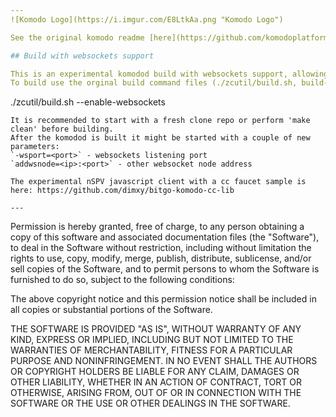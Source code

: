 ```yaml
---
![Komodo Logo](https://i.imgur.com/E8LtkAa.png "Komodo Logo")

See the original komodo readme [here](https://github.com/komodoplatform/komodo)

## Build with websockets support

This is an experimental komodod build with websockets support, allowing to connect nSPV clients over websockets protocol to nSPV komodod daemon.<br>
To build use the orginal build command files (./zcutil/build.sh, build-mac.sh, build-win.sh) with a parameter `--enable-websockets`.
```
./zcutil/build.sh --enable-websockets
```
It is recommended to start with a fresh clone repo or perform 'make clean' before building.
After the komodod is built it might be started with a couple of new parameters:
`-wsport=<port>` - websockets listening port
`addwsnode=<ip>:<port>` - other websocket node address 

The experimental nSPV javascript client with a cc faucet sample is here: https://github.com/dimxy/bitgo-komodo-cc-lib

---
```



Permission is hereby granted, free of charge, to any person obtaining a copy of this software and associated documentation files (the "Software"), to deal in the Software without restriction, including without limitation the rights to use, copy, modify, merge, publish, distribute, sublicense, and/or sell copies of the Software, and to permit persons to whom the Software is furnished to do so, subject to the following conditions:

The above copyright notice and this permission notice shall be included in all copies or substantial portions of the Software.

THE SOFTWARE IS PROVIDED "AS IS", WITHOUT WARRANTY OF ANY KIND, EXPRESS OR IMPLIED, INCLUDING BUT NOT LIMITED TO THE WARRANTIES OF MERCHANTABILITY, FITNESS FOR A PARTICULAR PURPOSE AND NONINFRINGEMENT. IN NO EVENT SHALL THE AUTHORS OR COPYRIGHT HOLDERS BE LIABLE FOR ANY CLAIM, DAMAGES OR OTHER LIABILITY, WHETHER IN AN ACTION OF CONTRACT, TORT OR OTHERWISE, ARISING FROM, OUT OF OR IN CONNECTION WITH THE SOFTWARE OR THE USE OR OTHER DEALINGS IN THE SOFTWARE.
